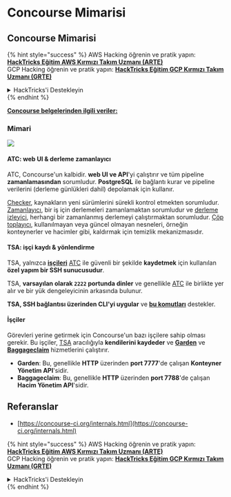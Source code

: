 # Concourse Mimarisi

## Concourse Mimarisi

{% hint style="success" %}
AWS Hacking öğrenin ve pratik yapın:<img src="../../.gitbook/assets/image (1) (1) (1) (1).png" alt="" data-size="line">[**HackTricks Eğitim AWS Kırmızı Takım Uzmanı (ARTE)**](https://training.hacktricks.xyz/courses/arte)<img src="../../.gitbook/assets/image (1) (1) (1) (1).png" alt="" data-size="line">\
GCP Hacking öğrenin ve pratik yapın: <img src="../../.gitbook/assets/image (2) (1).png" alt="" data-size="line">[**HackTricks Eğitim GCP Kırmızı Takım Uzmanı (GRTE)**<img src="../../.gitbook/assets/image (2) (1).png" alt="" data-size="line">](https://training.hacktricks.xyz/courses/grte)

<details>

<summary>HackTricks'i Destekleyin</summary>

* [**abonelik planlarını**](https://github.com/sponsors/carlospolop) kontrol edin!
* **💬 [**Discord grubuna**](https://discord.gg/hRep4RUj7f) veya [**telegram grubuna**](https://t.me/peass) katılın ya da **Twitter**'da **bizi takip edin** 🐦 [**@hacktricks\_live**](https://twitter.com/hacktricks_live)**.**
* **Hacking ipuçlarını paylaşmak için** [**HackTricks**](https://github.com/carlospolop/hacktricks) ve [**HackTricks Cloud**](https://github.com/carlospolop/hacktricks-cloud) github reposuna PR gönderin.

</details>
{% endhint %}

[**Concourse belgelerinden ilgili veriler:**](https://concourse-ci.org/internals.html)

### Mimari

![](<../../.gitbook/assets/image (187).png>)

#### ATC: web UI & derleme zamanlayıcı

ATC, Concourse'un kalbidir. **web UI ve API**'yi çalıştırır ve tüm pipeline **zamanlamasından** sorumludur. **PostgreSQL** ile bağlantı kurar ve pipeline verilerini (derleme günlükleri dahil) depolamak için kullanır.

[Checker](https://concourse-ci.org/checker.html), kaynakların yeni sürümlerini sürekli kontrol etmekten sorumludur. [Zamanlayıcı](https://concourse-ci.org/scheduler.html), bir iş için derlemeleri zamanlamaktan sorumludur ve [derleme izleyici](https://concourse-ci.org/build-tracker.html), herhangi bir zamanlanmış derlemeyi çalıştırmaktan sorumludur. [Çöp toplayıcı](https://concourse-ci.org/garbage-collector.html), kullanılmayan veya güncel olmayan nesneleri, örneğin konteynerler ve hacimler gibi, kaldırmak için temizlik mekanizmasıdır.

#### TSA: işçi kaydı & yönlendirme

TSA, yalnızca [**işçileri**](https://concourse-ci.org/internals.html#architecture-worker) [ATC](https://concourse-ci.org/internals.html#component-atc) ile güvenli bir şekilde **kaydetmek** için kullanılan **özel yapım bir SSH sunucusudur**.

TSA, **varsayılan olarak `2222` portunda dinler** ve genellikle [ATC](https://concourse-ci.org/internals.html#component-atc) ile birlikte yer alır ve bir yük dengeleyicinin arkasında bulunur.

**TSA, SSH bağlantısı üzerinden CLI'yi uygular** ve [**bu komutları**](https://concourse-ci.org/internals.html#component-tsa) destekler.

#### İşçiler

Görevleri yerine getirmek için Concourse'un bazı işçilere sahip olması gerekir. Bu işçiler, [TSA](https://concourse-ci.org/internals.html#component-tsa) aracılığıyla **kendilerini kaydeder** ve [**Garden**](https://github.com/cloudfoundry-incubator/garden) ve [**Baggageclaim**](https://github.com/concourse/baggageclaim) hizmetlerini çalıştırır.

* **Garden**: Bu, genellikle **HTTP** üzerinden **port 7777**'de çalışan **Konteyner Yönetim API**'sidir.
* **Baggageclaim**: Bu, genellikle **HTTP** üzerinden **port 7788**'de çalışan **Hacim Yönetim API**'sidir.

## Referanslar

* [https://concourse-ci.org/internals.html](https://concourse-ci.org/internals.html)

{% hint style="success" %}
AWS Hacking öğrenin ve pratik yapın:<img src="../../.gitbook/assets/image (1) (1) (1) (1).png" alt="" data-size="line">[**HackTricks Eğitim AWS Kırmızı Takım Uzmanı (ARTE)**](https://training.hacktricks.xyz/courses/arte)<img src="../../.gitbook/assets/image (1) (1) (1) (1).png" alt="" data-size="line">\
GCP Hacking öğrenin ve pratik yapın: <img src="../../.gitbook/assets/image (2) (1).png" alt="" data-size="line">[**HackTricks Eğitim GCP Kırmızı Takım Uzmanı (GRTE)**<img src="../../.gitbook/assets/image (2) (1).png" alt="" data-size="line">](https://training.hacktricks.xyz/courses/grte)

<details>

<summary>HackTricks'i Destekleyin</summary>

* [**abonelik planlarını**](https://github.com/sponsors/carlospolop) kontrol edin!
* **💬 [**Discord grubuna**](https://discord.gg/hRep4RUj7f) veya [**telegram grubuna**](https://t.me/peass) katılın ya da **Twitter**'da **bizi takip edin** 🐦 [**@hacktricks\_live**](https://twitter.com/hacktricks_live)**.**
* **Hacking ipuçlarını paylaşmak için** [**HackTricks**](https://github.com/carlospolop/hacktricks) ve [**HackTricks Cloud**](https://github.com/carlospolop/hacktricks-cloud) github reposuna PR gönderin.

</details>
{% endhint %}

